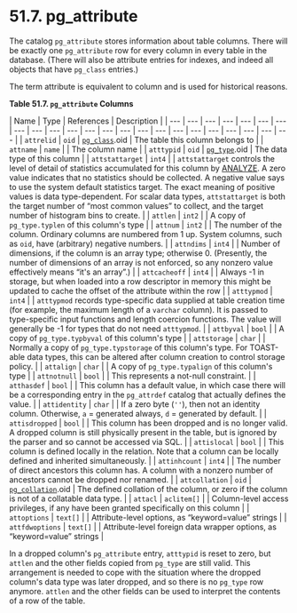 # 51.7. pg\_attribute

The catalog `pg_attribute` stores information about table columns. There will be exactly one `pg_attribute` row for every column in every table in the database. \(There will also be attribute entries for indexes, and indeed all objects that have `pg_class` entries.\)

The term attribute is equivalent to column and is used for historical reasons.

**Table 51.7. `pg_attribute` Columns**

| Name | Type | References | Description |
| --- | --- | --- | --- | --- | --- | --- | --- | --- | --- | --- | --- | --- | --- | --- | --- | --- | --- | --- | --- | --- | --- | --- |
| `attrelid` | `oid` | [`pg_class`](https://www.postgresql.org/docs/10/static/catalog-pg-class.html).oid | The table this column belongs to |
| `attname` | `name` |   | The column name |
| `atttypid` | `oid` | [`pg_type`](https://www.postgresql.org/docs/10/static/catalog-pg-type.html).oid | The data type of this column |
| `attstattarget` | `int4` |   | `attstattarget` controls the level of detail of statistics accumulated for this column by [ANALYZE](https://www.postgresql.org/docs/10/static/sql-analyze.html). A zero value indicates that no statistics should be collected. A negative value says to use the system default statistics target. The exact meaning of positive values is data type-dependent. For scalar data types, `attstattarget` is both the target number of “most common values” to collect, and the target number of histogram bins to create. |
| `attlen` | `int2` |   | A copy of `pg_type.typlen` of this column's type |
| `attnum` | `int2` |   | The number of the column. Ordinary columns are numbered from 1 up. System columns, such as `oid`, have \(arbitrary\) negative numbers. |
| `attndims` | `int4` |   | Number of dimensions, if the column is an array type; otherwise 0. \(Presently, the number of dimensions of an array is not enforced, so any nonzero value effectively means “it's an array”.\) |
| `attcacheoff` | `int4` |   | Always -1 in storage, but when loaded into a row descriptor in memory this might be updated to cache the offset of the attribute within the row |
| `atttypmod` | `int4` |   | `atttypmod` records type-specific data supplied at table creation time \(for example, the maximum length of a `varchar` column\). It is passed to type-specific input functions and length coercion functions. The value will generally be -1 for types that do not need `atttypmod`. |
| `attbyval` | `bool` |   | A copy of `pg_type.typbyval` of this column's type |
| `attstorage` | `char` |   | Normally a copy of `pg_type.typstorage` of this column's type. For TOAST-able data types, this can be altered after column creation to control storage policy. |
| `attalign` | `char` |   | A copy of `pg_type.typalign` of this column's type |
| `attnotnull` | `bool` |   | This represents a not-null constraint. |
| `atthasdef` | `bool` |   | This column has a default value, in which case there will be a corresponding entry in the `pg_attrdef` catalog that actually defines the value. |
| `attidentity` | `char` |   | If a zero byte \(`''`\), then not an identity column. Otherwise, `a` = generated always, `d` = generated by default. |
| `attisdropped` | `bool` |   | This column has been dropped and is no longer valid. A dropped column is still physically present in the table, but is ignored by the parser and so cannot be accessed via SQL. |
| `attislocal` | `bool` |   | This column is defined locally in the relation. Note that a column can be locally defined and inherited simultaneously. |
| `attinhcount` | `int4` |   | The number of direct ancestors this column has. A column with a nonzero number of ancestors cannot be dropped nor renamed. |
| `attcollation` | `oid` | [`pg_collation`](https://www.postgresql.org/docs/10/static/catalog-pg-collation.html).oid | The defined collation of the column, or zero if the column is not of a collatable data type. |
| `attacl` | `aclitem[]` |   | Column-level access privileges, if any have been granted specifically on this column |
| `attoptions` | `text[]` |   | Attribute-level options, as “keyword=value” strings |
| `attfdwoptions` | `text[]` |   | Attribute-level foreign data wrapper options, as “keyword=value” strings |

In a dropped column's `pg_attribute` entry, `atttypid` is reset to zero, but `attlen` and the other fields copied from `pg_type` are still valid. This arrangement is needed to cope with the situation where the dropped column's data type was later dropped, and so there is no `pg_type` row anymore. `attlen` and the other fields can be used to interpret the contents of a row of the table.  


